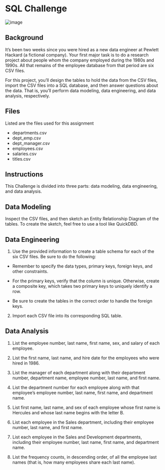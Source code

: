 # SQL Challenge

![image](https://user-images.githubusercontent.com/126301312/235184768-099093f5-38ef-4032-9377-8ef12855bb89.png)

## Background

It’s been two weeks since you were hired as a new data engineer at Pewlett Hackard (a fictional company). Your first major task is to do a research project about people whom the company employed during the 1980s and 1990s. All that remains of the employee database from that period are six CSV files.

For this project, you’ll design the tables to hold the data from the CSV files, import the CSV files into a SQL database, and then answer questions about the data. That is, you’ll perform data modeling, data engineering, and data analysis, respectively.

## Files

Listed are the files used for this assignment

 * departments.csv
 * dept_emp.csv
 * dept_manager.csv
 * employees.csv
 * salaries.csv
 * titles.csv

## Instructions

This Challenge is divided into three parts: data modeling, data engineering, and data analysis.

## Data Modeling

Inspect the CSV files, and then sketch an Entity Relationship Diagram of the tables. To create the sketch, feel free to use a tool like QuickDBD.

## Data Engineering


1. Use the provided information to create a table schema for each of the six CSV files. Be sure to do the following:


  * Remember to specify the data types, primary keys, foreign keys, and other constraints.


  * For the primary keys, verify that the column is unique. Otherwise, create a composite key, which takes two primary keys to uniquely     identify a row.


  * Be sure to create the tables in the correct order to handle the foreign keys.




2. Import each CSV file into its corresponding SQL table.

## Data Analysis

1. List the employee number, last name, first name, sex, and salary of each employee.


2. List the first name, last name, and hire date for the employees who were hired in 1986.


3. List the manager of each department along with their department number, department name, employee number, last name, and first name.


4. List the department number for each employee along with that employee’s employee number, last name, first name, and department name.


5. List first name, last name, and sex of each employee whose first name is Hercules and whose last name begins with the letter B.


6. List each employee in the Sales department, including their employee number, last name, and first name.


7. List each employee in the Sales and Development departments, including their employee number, last name, first name, and department name.


8. List the frequency counts, in descending order, of all the employee last names (that is, how many employees share each last name).
